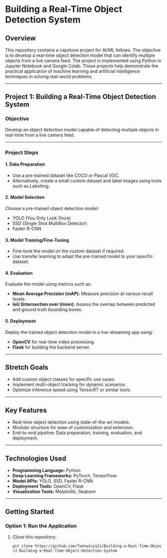 # Building a Real-Time Object Detection System

## Overview

This repository contains a capstone project for AI/ML fellows. The objective is to develop a real-time object detection model that can identify multiple objects from a live camera feed. The project is implemented using Python in Jupyter Notebook and Google Colab. These projects help demonstrate the practical application of machine learning and artificial intelligence techniques in solving real-world problems.

---

## Project 1: Building a Real-Time Object Detection System

### Objective
Develop an object detection model capable of detecting multiple objects in real-time from a live camera feed.

---

### Project Steps

#### 1. Data Preparation
- Use a pre-trained dataset like COCO or Pascal VOC.
- Alternatively, create a small custom dataset and label images using tools such as LabelImg.

#### 2. Model Selection
Choose a pre-trained object detection model:
- YOLO (You Only Look Once)
- SSD (Single Shot MultiBox Detector)
- Faster R-CNN

#### 3. Model Training/Fine-Tuning
- Fine-tune the model on the custom dataset if required.
- Use transfer learning to adapt the pre-trained model to your specific dataset.

#### 4. Evaluation
Evaluate the model using metrics such as:
- **Mean Average Precision (mAP):** Measure precision at various recall levels.
- **IoU (Intersection over Union):** Assess the overlap between predicted and ground truth bounding boxes.

#### 5. Deployment
Deploy the trained object detection model in a live-streaming app using:
- **OpenCV** for real-time video processing.
- **Flask** for building the backend server.

---

## Stretch Goals
- Add custom object classes for specific use cases.
- Implement multi-object tracking for dynamic scenarios.
- Optimize inference speed using TensorRT or similar tools.

---

## Key Features
- Real-time object detection using state-of-the-art models.
- Modular structure for ease of customization and extension.
- End-to-end pipeline: Data preparation, training, evaluation, and deployment.

---

## Technologies Used
- **Programming Language:** Python
- **Deep Learning Frameworks:** PyTorch, TensorFlow
- **Model APIs:** YOLO, SSD, Faster R-CNN
- **Deployment Tools:** OpenCV, Flask
- **Visualization Tools:** Matplotlib, Seaborn

---

## Getting Started

### Option 1: Run the Application
1. Clone this repository:
   ```bash
   git clone https://github.com/Tomtwiny121/Building-a-Real-Time-Object-Detection-System.git
   cd Building-a-Real-Time-Object-Detection-System
